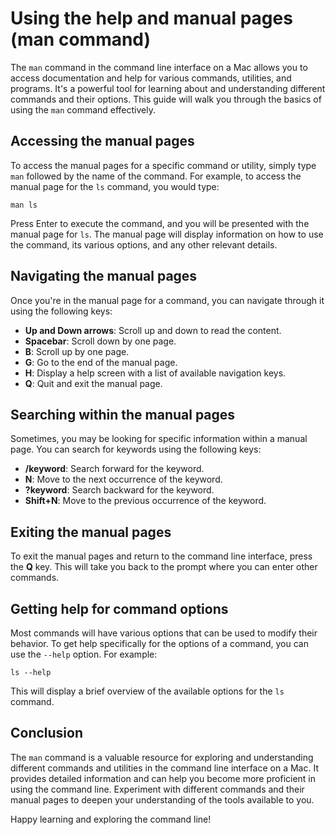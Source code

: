 # Using the help and manual pages (man command)

The `man` command in the command line interface on a Mac allows you to access documentation and help for various commands, utilities, and programs. It's a powerful tool for learning about and understanding different commands and their options. This guide will walk you through the basics of using the `man` command effectively.

## Accessing the manual pages

To access the manual pages for a specific command or utility, simply type `man` followed by the name of the command. For example, to access the manual page for the `ls` command, you would type:

```
man ls
```

Press Enter to execute the command, and you will be presented with the manual page for `ls`. The manual page will display information on how to use the command, its various options, and any other relevant details.

## Navigating the manual pages

Once you're in the manual page for a command, you can navigate through it using the following keys:

- **Up and Down arrows**: Scroll up and down to read the content.
- **Spacebar**: Scroll down by one page.
- **B**: Scroll up by one page.
- **G**: Go to the end of the manual page.
- **H**: Display a help screen with a list of available navigation keys.
- **Q**: Quit and exit the manual page.

## Searching within the manual pages

Sometimes, you may be looking for specific information within a manual page. You can search for keywords using the following keys:

- **/keyword**: Search forward for the keyword.
- **N**: Move to the next occurrence of the keyword.
- **?keyword**: Search backward for the keyword.
- **Shift+N**: Move to the previous occurrence of the keyword.

## Exiting the manual pages

To exit the manual pages and return to the command line interface, press the **Q** key. This will take you back to the prompt where you can enter other commands.

## Getting help for command options

Most commands will have various options that can be used to modify their behavior. To get help specifically for the options of a command, you can use the `--help` option. For example:

```
ls --help
```

This will display a brief overview of the available options for the `ls` command.

## Conclusion

The `man` command is a valuable resource for exploring and understanding different commands and utilities in the command line interface on a Mac. It provides detailed information and can help you become more proficient in using the command line. Experiment with different commands and their manual pages to deepen your understanding of the tools available to you.

Happy learning and exploring the command line!